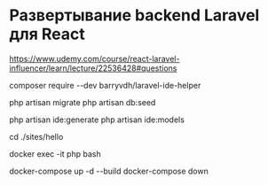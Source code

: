 # Развертывание backend Laravel для React

https://www.udemy.com/course/react-laravel-influencer/learn/lecture/22536428#questions


composer require --dev barryvdh/laravel-ide-helper

php artisan migrate
php artisan db:seed

php artisan ide:generate
php artisan ide:models

cd ./sites/hello

docker exec -it php bash

docker-compose up -d --build
docker-compose down